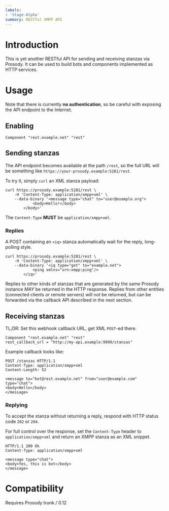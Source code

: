```yaml
---
labels:
- 'Stage-Alpha'
summary: RESTful XMPP API
---
```


# Introduction

This is yet another RESTful API for sending and receiving stanzas via
Prosody. It can be used to build bots and components implemented as HTTP
services.

# Usage

Note that there is currently **no authentication**, so be careful with
exposing the API endpoint to the Internet.

## Enabling

``` {.lua}
Component "rest.example.net" "rest"
```

## Sending stanzas

The API endpoint becomes available at the path `/rest`, so the full URL
will be something like `https://your-prosody.example:5281/rest`.

To try it, simply `curl` an XML stanza payload:

``` {.sh}
curl https://prosody.example:5281/rest \
    -H 'Content-Type: application/xmpp+xml' \
    --data-binary '<message type="chat" to="user@example.org">
            <body>Hello!</body>
        </body>'
```

The `Content-Type` **MUST** be `application/xmpp+xml`.

### Replies

A POST containing an `<iq>` stanza automatically wait for the reply,
long-polling style.

``` {.sh}
curl https://prosody.example:5281/rest \
    -H 'Content-Type: application/xmpp+xml' \
    --data-binary '<iq type="get" to="example.net">
            <ping xmlns="urn:xmpp:ping"/>
        </iq>'
```

Replies to other kinds of stanzas that are generated by the same Prosody
instance *MAY* be returned in the HTTP response. Replies from other
entities (connected clients or remote servers) will not be returned, but
can be forwarded via the callback API described in the next section.

## Receiving stanzas

TL;DR: Set this webhook callback URL, get XML `POST`-ed there.

``` {.lua}
Component "rest.example.net" "rest"
rest_callback_url = "http://my-api.example:9999/stanzas"
```

Example callback looks like:

``` {.xml}
POST /stanzas HTTP/1.1
Content-Type: application/xmpp+xml
Content-Length: 52

<message to="bot@rest.example.net" from="user@example.com" type="chat">
<body>Hello</body>
</message>
```

### Replying

To accept the stanza without returning a reply, respond with HTTP status
code `202` or `204`.

For full control over the response, set the `Content-Type` header to
`application/xmpp+xml` and return an XMPP stanza as an XML snippet.

``` {.xml}
HTTP/1.1 200 Ok
Content-Type: application/xmpp+xml

<message type="chat">
<body>Yes, this is bot</body>
</message>
```

# Compatibility

Requires Prosody trunk / 0.12
